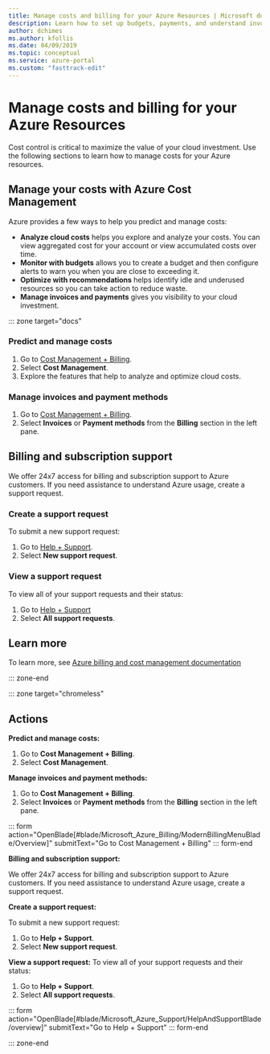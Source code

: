 ```yaml
---
title: Manage costs and billing for your Azure Resources | Microsoft docs
description: Learn how to set up budgets, payments, and understand invoices for your Azure resources.
author: dchimes
ms.author: kfollis
ms.date: 04/09/2019
ms.topic: conceptual
ms.service: azure-portal
ms.custom: "fasttrack-edit"
---
```

# Manage costs and billing for your Azure Resources

Cost control is critical to maximize the value of your cloud investment. Use the following sections to learn how to manage costs for your Azure resources.

## Manage your costs with Azure Cost Management

Azure provides a few ways to help you predict and manage costs:

* **Analyze cloud costs** helps you explore and analyze your costs. You can view aggregated cost for your account or view accumulated costs over time.
* **Monitor with budgets** allows you to create a budget and then configure alerts to warn you when you are close to exceeding it.
* **Optimize with recommendations** helps identify idle and underused resources so you can take action to reduce waste.
* **Manage invoices and payments** gives you visibility to your cloud investment.

::: zone target="docs"

### Predict and manage costs

1. Go to [Cost Management + Billing](https://portal.azure.com/#blade/Microsoft_Azure_Billing/ModernBillingMenuBlade/Overview).
1. Select **Cost Management**.
1. Explore the features that help to analyze and optimize cloud costs.

### Manage invoices and payment methods

1. Go to [Cost Management + Billing](https://portal.azure.com/#blade/Microsoft_Azure_Billing/ModernBillingMenuBlade/Overview).
1. Select **Invoices** or **Payment methods** from the **Billing** section in the left pane.

## Billing and subscription support

We offer 24x7 access for billing and subscription support to Azure customers. If you need assistance to understand Azure usage, create a support request.

### Create a support request

To submit a new support request:

1. Go to [Help + Support](https://ms.portal.azure.com/#blade/Microsoft_Azure_Support/HelpAndSupportBlade/overview).
1. Select **New support request**.

### View a support request

To view all of your support requests and their status:

1. Go to [Help + Support](https://ms.portal.azure.com/#blade/Microsoft_Azure_Support/HelpAndSupportBlade/overview)
1. Select **All support requests**.

## Learn more

To learn more, see [Azure billing and cost management documentation](/azure/billing/)

::: zone-end

::: zone target="chromeless"

## Actions

**Predict and manage costs:**

1. Go to **Cost Management + Billing**.
1. Select **Cost Management**.

**Manage invoices and payment methods:**

1. Go to **Cost Management + Billing**.
1. Select **Invoices** or **Payment methods** from the **Billing** section in the left pane.

::: form action="OpenBlade[#blade/Microsoft_Azure_Billing/ModernBillingMenuBlade/Overview]" submitText="Go to Cost Management + Billing" ::: form-end

**Billing and subscription support:**

We offer 24x7 access for billing and subscription support to Azure customers. If you need assistance to understand Azure usage, create a support request.

**Create a support request:**

To submit a new support request:

1. Go to **Help + Support**.
2. Select **New support request**.

**View a support request:**
To view all of your support requests and their status:

1. Go to **Help + Support**.
2. Select **All support requests**.

::: form action="OpenBlade[#blade/Microsoft_Azure_Support/HelpAndSupportBlade/overview]" submitText="Go to Help + Support" ::: form-end

::: zone-end
